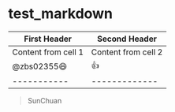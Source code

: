 # test_markdown
First Header | Second Header
------------ | -------------
Content from cell 1 | Content from cell 2
@zbs02355:smile: | :+1:
----------- | -------------

>SunChuan
